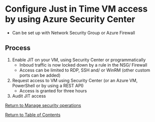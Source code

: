 # Configure Just in Time VM access by using Azure Security Center

* Can be set up with Network Security Group or Azure Firewall

## Process

1. Enable JIT on your VM, using Security Center or programmatically
   * Inboud traffic is now locked down by a rule in the NSG/ Firewall
   * Access can be limited to RDP, SSH and/ or WinRM (other custom ports can be added)
1. Request access to VM using Security Center (or an Azure VM, PowerShell or by using a REST API)
   * Access is granted for three hours
1. Audit JIT access

[Return to Manage security operations](README.md)

[Return to Table of Contents](../README.md)